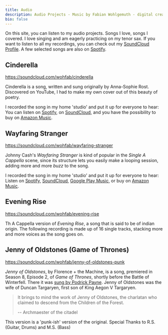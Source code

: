 ```yaml
---
title: Audio
description: Audio Projects - Music by Fabian Wohlgemuth - digital creative.
bio: false
---
```


On this site, you can listen to my audio projects. Songs I love, songs I covered. I love singing and am eagerly practicing on my tenor sax. If you want to listen to all my recordings, you can check out my [SoundCloud Profile](https://soundcloud.com/wohfab). A few selected songs are also on [Spotify](https://open.spotify.com/artist/1eq9AZpkHEDREFTV1hfS8u?si=29Ml2v0xSG28Ac0WWucLTQ).

## Cinderella

<div class="grid grid-cols-1 sm:grid-cols-4">
<div class="note mb-6">

https://soundcloud.com/wohfab/cinderella
</div>

<div class="note sm:ml-12 sm:col-span-3">

Cinderella is a song, written and sung originally by Anna-Sophie Rost. Discovered on YouTube, I had to make my own cover out of this beauty of poetry.

I recorded the song in my home 'studio' and put it up for everyone to hear: You can listen on [Spotify](https://open.spotify.com/track/5QBRKBrd9aDed1bVhs41RI?si=kNBcnXOjTi6ghzTRpi_ETg), on [SoundCloud](https://soundcloud.com/wohfab/cinderella), and you have the possibility to buy on [Amazon Music](https://amzn.to/2R0PwBO).
</div>
</div>

## Wayfaring Stranger

<div class="grid grid-cols-1 sm:grid-cols-4">
<div class="note mb-6">

https://soundcloud.com/wohfab/wayfaring-stranger
</div>

<div class="note sm:ml-12 sm:col-span-3">

Johnny Cash's *Wayfaring Stranger* is kind of popular in the *Single A Cappella* scene, since its structure lets you easily make a looping session, adding more and more *buzz* to the song.

I recorded the song in my home 'studio' and put it up for everyone to hear: Listen on [Spotify](https://open.spotify.com/track/0MDiyZFv2kikRLuRAmtwp0), [SoundCloud](https://soundcloud.com/wohfab/wayfaring-stranger), [Google Play Music](https://play.google.com/store/music/album?id=Bar6vq3a7x7pzjxxgymzhuf4ybe), or buy on [Amazon Music](http://amzn.to/2BKGVNk).
</div>
</div>

## Evening Rise

<div class="grid grid-cols-1 sm:grid-cols-4">
<div class="note mb-6">

https://soundcloud.com/wohfab/evening-rise
</div>

<div class="note sm:ml-12 sm:col-span-3">

Th A Cappella version of *Evening Rise*, a song that is said to be of indian origin. The following recording is made up of 16 single tracks, stacking more and more voices as the song goes on.
</div>
</div>

## Jenny of Oldstones (Game of Thrones)

<div class="grid grid-cols-1 sm:grid-cols-4">
<div class="note mb-6">

https://soundcloud.com/wohfab/jenny-of-oldstones-punk
</div>

<div class="note sm:ml-12 sm:col-span-3">

*Jenny of Oldstones*, by Florence + the Machine, is a song, premiered in Season 8, Episode 2, of *Game of Thrones*, shortly before the Battle of Winterfell. There it was [sung by Podrick Payne](https://soundcloud.com/kevinofmartin/podrick-singing-jenny-of-oldstones). Jenny of Oldstones was the wife of Duncan Targaryen, first son of King Aegon V Targaryen.

> It brings to mind the work of Jenny of Oldstones, the charlatan who claimed to descend from the Children of the Forest.
>
> -- Archmaester of the citadel

This version is a 'punk-ish' version of the original. Special Thanks to R.S. (Guitar, Drums) and M.S. (Bass)
</div>
</div>
